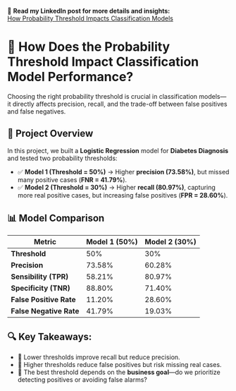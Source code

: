 🔗 **Read my LinkedIn post for more details and insights:**  
[How Probability Threshold Impacts Classification Models](https://www.linkedin.com/posts/vinicius-maiolo_logistic-regression-optimization-diabetes-activity-7305195374216962050-Qy3l?utm_source=share&utm_medium=member_desktop&rcm=ACoAADcUjh0BXS20aF6xOGUNxUUPSBQ9s8hlSQc)  

# 🎯 How Does the Probability Threshold Impact Classification Model Performance?

Choosing the right probability threshold is crucial in classification models—it directly affects precision, recall, and the trade-off between false positives and false negatives.

## 📌 Project Overview
In this project, we built a **Logistic Regression** model for **Diabetes Diagnosis** and tested two probability thresholds:

- ✅ **Model 1 (Threshold = 50%)** → Higher **precision (73.58%)**, but missed many positive cases (**FNR = 41.79%**).
- ✅ **Model 2 (Threshold = 30%)** → Higher **recall (80.97%)**, capturing more real positive cases, but increasing false positives (**FPR = 28.60%**).

## 📊 Model Comparison

| Metric                   | Model 1 (50%) | Model 2 (30%) |
|--------------------------|--------------|--------------|
| **Threshold**            | 50%          | 30%          |
| **Precision**            | 73.58%       | 60.28%       |
| **Sensibility (TPR)**    | 58.21%       | 80.97%       |
| **Specificity (TNR)**    | 88.80%       | 71.40%       |
| **False Positive Rate**  | 11.20%       | 28.60%       |
| **False Negative Rate**  | 41.79%       | 19.03%       |

## 🔍 Key Takeaways:
- 📌 Lower thresholds improve recall but reduce precision.
- 📌 Higher thresholds reduce false positives but risk missing real cases.
- 📌 The best threshold depends on the **business goal**—do we prioritize detecting positives or avoiding false alarms?
